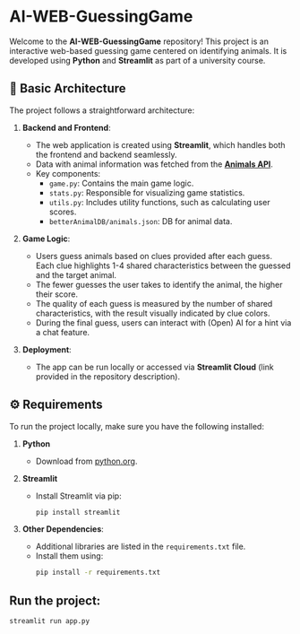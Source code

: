 # AI-WEB-GuessingGame

Welcome to the **AI-WEB-GuessingGame** repository! This project is an interactive web-based guessing game centered on identifying animals. It is developed using **Python** and **Streamlit** as part of a university course.

## 📐 Basic Architecture

The project follows a straightforward architecture:

1. **Backend and Frontend**:
   - The web application is created using **Streamlit**, which handles both the frontend and backend seamlessly.
   - Data with animal information was fetched from the [**Animals API**](https://api-ninjas.com/api/animals).
   - Key components:
     - `game.py`: Contains the main game logic.
     - `stats.py`: Responsible for visualizing game statistics.
     - `utils.py`: Includes utility functions, such as calculating user scores.
     - `betterAnimalDB/animals.json`: DB for animal data.

2. **Game Logic**:
   - Users guess animals based on clues provided after each guess. Each clue highlights 1-4 shared characteristics between the guessed and the target animal.
   - The fewer guesses the user takes to identify the animal, the higher their score.
   - The quality of each guess is measured by the number of shared characteristics, with the result visually indicated by clue colors.
   - During the final guess, users can interact with (Open) AI for a hint via a chat feature.

3. **Deployment**:
   - The app can be run locally or accessed via **Streamlit Cloud** (link provided in the repository description).

## ⚙️ Requirements

To run the project locally, make sure you have the following installed:

1. **Python**
   - Download from [python.org](https://www.python.org/).

2. **Streamlit**
   - Install Streamlit via pip:
     ```bash
     pip install streamlit
     ```

3. **Other Dependencies**:
   - Additional libraries are listed in the `requirements.txt` file.
   - Install them using:
     ```bash
     pip install -r requirements.txt
     ```

## Run the project:
   ```bash
   streamlit run app.py
   ```